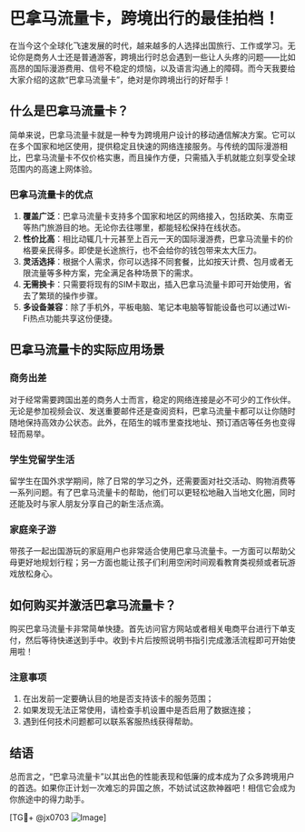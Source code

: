 # 巴拿马流量卡，跨境出行的最佳拍档！

在当今这个全球化飞速发展的时代，越来越多的人选择出国旅行、工作或学习。无论你是商务人士还是普通游客，跨境出行时总会遇到一些让人头疼的问题——比如高昂的国际漫游费用、信号不稳定的烦恼，以及语言沟通上的障碍。而今天我要给大家介绍的这款“巴拿马流量卡”，绝对是你跨境出行的好帮手！

## 什么是巴拿马流量卡？

简单来说，巴拿马流量卡就是一种专为跨境用户设计的移动通信解决方案。它可以在多个国家和地区使用，提供稳定且快速的网络连接服务。与传统的国际漫游相比，巴拿马流量卡不仅价格实惠，而且操作方便，只需插入手机就能立刻享受全球范围内的高速上网体验。

### 巴拿马流量卡的优点

1. **覆盖广泛**：巴拿马流量卡支持多个国家和地区的网络接入，包括欧美、东南亚等热门旅游目的地。无论你去往哪里，都能轻松保持在线状态。
2. **性价比高**：相比动辄几十元甚至上百元一天的国际漫游费，巴拿马流量卡的价格要亲民得多。即使是长途旅行，也不会给你的钱包带来太大压力。
3. **灵活选择**：根据个人需求，你可以选择不同套餐，比如按天计费、包月或者无限流量等多种方案，完全满足各种场景下的需求。
4. **无需换卡**：只需要将现有的SIM卡取出，插入巴拿马流量卡即可开始使用，省去了繁琐的操作步骤。
5. **多设备兼容**：除了手机外，平板电脑、笔记本电脑等智能设备也可以通过Wi-Fi热点功能共享这份便捷。

## 巴拿马流量卡的实际应用场景

### 商务出差

对于经常需要跨国出差的商务人士而言，稳定的网络连接是必不可少的工作伙伴。无论是参加视频会议、发送重要邮件还是查阅资料，巴拿马流量卡都可以让你随时随地保持高效办公状态。此外，在陌生的城市里查找地址、预订酒店等任务也变得轻而易举。

### 学生党留学生活

留学生在国外求学期间，除了日常的学习之外，还需要面对社交活动、购物消费等一系列问题。有了巴拿马流量卡的帮助，他们可以更轻松地融入当地文化圈，同时还能及时与家人朋友分享自己的新生活点滴。

### 家庭亲子游

带孩子一起出国游玩的家庭用户也非常适合使用巴拿马流量卡。一方面可以帮助父母更好地规划行程；另一方面也能让孩子们利用空闲时间观看教育类视频或者玩游戏放松身心。

## 如何购买并激活巴拿马流量卡？

购买巴拿马流量卡非常简单快捷。首先访问官方网站或者相关电商平台进行下单支付，然后等待快递送到手中。收到卡片后按照说明书指引完成激活流程即可开始使用啦！

### 注意事项

1. 在出发前一定要确认目的地是否支持该卡的服务范围；
2. 如果发现无法正常使用，请检查手机设置中是否启用了数据连接；
3. 遇到任何技术问题都可以联系客服热线获得帮助。

## 结语

总而言之，“巴拿马流量卡”以其出色的性能表现和低廉的成本成为了众多跨境用户的首选。如果你正计划一次难忘的异国之旅，不妨试试这款神器吧！相信它会成为你旅途中的得力助手。

[TG💪+ @jx0703 ![Image](https://github.com/user-attachments/assets/dbca1d08-cadb-493c-b0ec-ad6f7a83f270)]